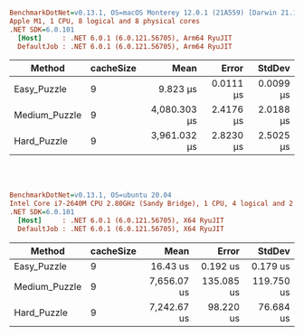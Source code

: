 ``` ini

BenchmarkDotNet=v0.13.1, OS=macOS Monterey 12.0.1 (21A559) [Darwin 21.1.0]
Apple M1, 1 CPU, 8 logical and 8 physical cores
.NET SDK=6.0.101
  [Host]     : .NET 6.0.1 (6.0.121.56705), Arm64 RyuJIT
  DefaultJob : .NET 6.0.1 (6.0.121.56705), Arm64 RyuJIT


```
|        Method | cacheSize |         Mean |     Error |    StdDev |
|-------------- |---------- |-------------:|----------:|----------:|
|   Easy_Puzzle |         9 |     9.823 μs | 0.0111 μs | 0.0099 μs |
| Medium_Puzzle |         9 | 4,080.303 μs | 2.4176 μs | 2.0188 μs |
|   Hard_Puzzle |         9 | 3,961.032 μs | 2.8230 μs | 2.5025 μs |

</br>
</br>

``` ini
BenchmarkDotNet=v0.13.1, OS=ubuntu 20.04
Intel Core i7-2640M CPU 2.80GHz (Sandy Bridge), 1 CPU, 4 logical and 2 physical cores
.NET SDK=6.0.101
  [Host]     : .NET 6.0.1 (6.0.121.56705), X64 RyuJIT
  DefaultJob : .NET 6.0.1 (6.0.121.56705), X64 RyuJIT
```

|        Method | cacheSize |        Mean |      Error |     StdDev |
|-------------- |---------- |------------:|-----------:|-----------:|
|   Easy_Puzzle |         9 |    16.43 us |   0.192 us |   0.179 us |
| Medium_Puzzle |         9 | 7,656.07 us | 135.085 us | 119.750 us |
|   Hard_Puzzle |         9 | 7,242.67 us |  98.220 us |  76.684 us |

